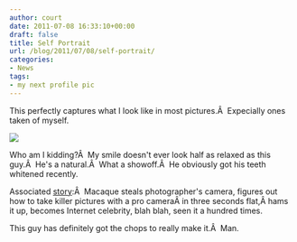 ```yaml
---
author: court
date: 2011-07-08 16:33:10+00:00
draft: false
title: Self Portrait
url: /blog/2011/07/08/self-portrait/
categories:
- News
tags:
- my next profile pic
---
```


This perfectly captures what I look like in most pictures.Â  Expecially ones taken of myself.

[![](http://www.vallentyne.com/blog/wp-content/uploads/2011/07/macaque.jpg)
](http://www.vallentyne.com/blog/wp-content/uploads/2011/07/macaque.jpg)

Who am I kidding?Â  My smile doesn't ever look half as relaxed as this guy.Â  He's a natural.Â  What a showoff.Â  He obviously got his teeth whitened recently.

Associated [story](http://www.telegraph.co.uk/news/newstopics/howaboutthat/8615859/Monkey-steals-camera-to-snap-himself.html):Â  Macaque steals photographer's camera, figures out how to take killer pictures with a pro cameraÂ in three seconds flat,Â hams it up, becomes Internet celebrity, blah blah, seen it a hundred times.

This guy has definitely got the chops to really make it.Â  Man.
